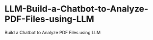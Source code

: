 # LLM-Build-a-Chatbot-to-Analyze-PDF-Files-using-LLM
Build a Chatbot to Analyze PDF Files using LLM
